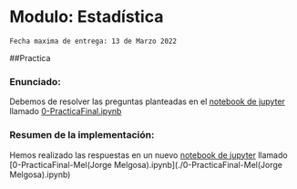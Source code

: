 # Modulo: Estadística
`Fecha maxima de entrega: 13 de Marzo 2022`

##Practica
### Enunciado:
Debemos de resolver las preguntas planteadas en el [notebook de jupyter](https://jupyter.org/) llamado [0-PracticaFinal.ipynb](./0-PracticaFinal.ipynb)

### Resumen de la implementación:
Hemos realizado las respuestas en un nuevo [notebook de jupyter](https://jupyter.org/) llamado [0-PracticaFinal-Mel(Jorge Melgosa).ipynb](./0-PracticaFinal-Mel(Jorge Melgosa).ipynb)

